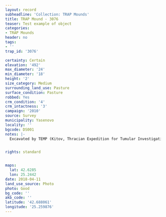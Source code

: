 ```yaml
---
layout: record
subheadline: 'Collection: TRAP Mounds'
title: TRAP Mound - 3076
teaser: Test example of object
categories:
- TRAP Mounds
header: no
tags:
- ''
trap_id: '3076'

certainty: Certain
elevation: '492'
max_diameter: '24'
min_diameter: '18'
height: '2'
size_category: Medium
surrounding_land_use: Pasture
surface_condition: Pasture
robbed: Yes
crm_condition: '4'
crm_intactness: '3'
campaign: '2010'
source: Survey
municipality: Yasenovo
locality: ''
bgcode: DS001
notes: |-
  Excavated by TEMP (Kitov, Thracian Expedition for Tumular Investigations) in 1995.


rights: standard


maps:
  lat: 42.6285
  lon: 25.2442
date: 2018-04-11
land_use_source: Photo
photo: Good
bg_code: ''
akb_code: ''
latitude: '42.688061'
longitude: '25.259876'
---
```

